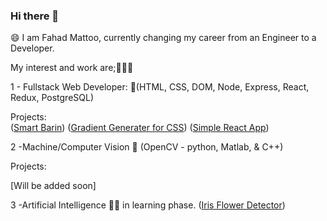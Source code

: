 ### Hi there 👋
😄 I am Fahad Mattoo, currently changing my career from an Engineer to a Developer.

My interest and work are;🔭🤔🌱

1 - Fullstack Web Developer: 🔭(HTML, CSS, DOM, Node, Express, React, Redux, PostgreSQL)

   Projects:   
  ([Smart Barin](https://smart-brain-md.herokuapp.com/))
  ([Gradient Generater for CSS](https://mattoofahad.github.io/gradient-generator/))
  ([Simple React App](https://mattoofahad.github.io/robo/))
    
2 -Machine/Computer Vision 🔭 (OpenCV - python, Matlab, & C++)

Projects: 

[Will be added soon]
  
3 -Artificial Intelligence 🤔🌱 in learning phase.
 ([Iris Flower Detector](https://flower-detector.herokuapp.com/))  

<!--
**mattoofahad/mattoofahad** is a ✨ _special_ ✨ repository because its `README.md` (this file) appears on your GitHub profile.

Here are some ideas to get you started:

- 🔭 I’m currently working on ...
- 🌱 I’m currently learning ...
- 👯 I’m looking to collaborate on ...
- 🤔 I’m looking for help with ...
- 💬 Ask me about ...
- 📫 How to reach me: ...
- 😄 Pronouns: ...
- ⚡ Fun fact: ...
-->
